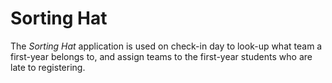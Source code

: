 Sorting Hat
===========
The *Sorting Hat* application is used on check-in day to look-up what team a first-year belongs to,
and assign teams to the first-year students who are late to registering.
